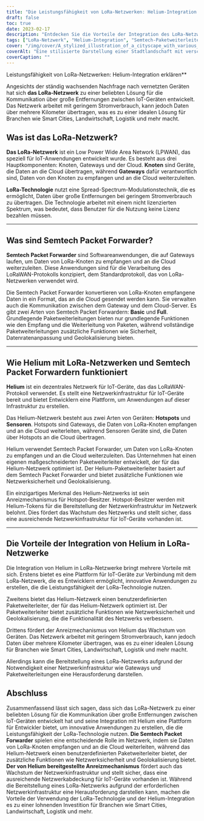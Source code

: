 ```yaml
---
title: "Die Leistungsfähigkeit von LoRa-Netzwerken: Helium-Integration erklären"
draft: false
toc: true
date: 2023-02-17
description: "Entdecken Sie die Vorteile der Integration des LoRa-Netzwerks mit Helium für IoT-Geräte und Branchen wie Smart Cities, Landwirtschaft und Logistik."
tags: ["LoRa-Netzwerk", "Helium-Integration", "Semtech-Paketweiterleiter", "IoT-Anwendungen", "LPWAN", "Spread-Spectrum-Modulation", "Gateways", "Wolke", "LoRaWAN-Protokoll", "Netzwerkinfrastruktur", "Hotspots", "Sensoren", "Netzwerksicherheit", "Geolokalisierung", "Anreizmechanismus", "Intelligente Städte", "Landwirtschaft", "Logistik", "IoT-Entwicklung", "Fernkommunikation"]
cover: "/img/cover/A_stylized_illustration_of_a_cityscape_with_various_IoT_dev.png"
coverAlt: "Eine stilisierte Darstellung einer Stadtlandschaft mit verschiedenen IoT-Geräten, die mit einem Netzwerk verbunden sind und als Lichtnetz dargestellt werden, wobei das Helium-Logo deutlich sichtbar ist."
coverCaption: ""
---
```

 Leistungsfähigkeit von LoRa-Netzwerken: Helium-Integration erklären**

Angesichts der ständig wachsenden Nachfrage nach vernetzten Geräten hat sich **das LoRa-Netzwerk** zu einer beliebten Lösung für die Kommunikation über große Entfernungen zwischen IoT-Geräten entwickelt. Das Netzwerk arbeitet mit geringem Stromverbrauch, kann jedoch Daten über mehrere Kilometer übertragen, was es zu einer idealen Lösung für Branchen wie Smart Cities, Landwirtschaft, Logistik und mehr macht.

## Was ist das LoRa-Netzwerk?

**Das LoRa-Netzwerk** ist ein Low Power Wide Area Network (LPWAN), das speziell für IoT-Anwendungen entwickelt wurde. Es besteht aus drei Hauptkomponenten: Knoten, Gateways und der Cloud. **Knoten** sind Geräte, die Daten an die Cloud übertragen, während **Gateways** dafür verantwortlich sind, Daten von den Knoten zu empfangen und an die Cloud weiterzuleiten.

**LoRa-Technologie** nutzt eine Spread-Spectrum-Modulationstechnik, die es ermöglicht, Daten über große Entfernungen bei geringem Stromverbrauch zu übertragen. Die Technologie arbeitet mit einem nicht lizenzierten Spektrum, was bedeutet, dass Benutzer für die Nutzung keine Lizenz bezahlen müssen.

______

## Was sind Semtech Packet Forwarder?

**Semtech Packet Forwarder** sind Softwareanwendungen, die auf Gateways laufen, um Daten von LoRa-Knoten zu empfangen und an die Cloud weiterzuleiten. Diese Anwendungen sind für die Verarbeitung des LoRaWAN-Protokolls konzipiert, dem Standardprotokoll, das von LoRa-Netzwerken verwendet wird.

Die Semtech Packet Forwarder konvertieren von LoRa-Knoten empfangene Daten in ein Format, das an die Cloud gesendet werden kann. Sie verwalten auch die Kommunikation zwischen dem Gateway und dem Cloud-Server. Es gibt zwei Arten von Semtech Packet Forwardern: **Basic** und **Full**. Grundlegende Paketweiterleitungen bieten nur grundlegende Funktionen wie den Empfang und die Weiterleitung von Paketen, während vollständige Paketweiterleitungen zusätzliche Funktionen wie Sicherheit, Datenratenanpassung und Geolokalisierung bieten.

______

## Wie Helium mit LoRa-Netzwerken und Semtech Packet Forwardern funktioniert

**Helium** ist ein dezentrales Netzwerk für IoT-Geräte, das das LoRaWAN-Protokoll verwendet. Es stellt eine Netzwerkinfrastruktur für IoT-Geräte bereit und bietet Entwicklern eine Plattform, um Anwendungen auf dieser Infrastruktur zu erstellen.

Das Helium-Netzwerk besteht aus zwei Arten von Geräten: **Hotspots** und **Sensoren**. Hotspots sind Gateways, die Daten von LoRa-Knoten empfangen und an die Cloud weiterleiten, während Sensoren Geräte sind, die Daten über Hotspots an die Cloud übertragen.

Helium verwendet Semtech Packet Forwarder, um Daten von LoRa-Knoten zu empfangen und an die Cloud weiterzuleiten. Das Unternehmen hat einen eigenen maßgeschneiderten Paketweiterleiter entwickelt, der für das Helium-Netzwerk optimiert ist. Der Helium-Paketweiterleiter basiert auf dem Semtech Packet Forwarder und bietet zusätzliche Funktionen wie Netzwerksicherheit und Geolokalisierung.

Ein einzigartiges Merkmal des Helium-Netzwerks ist sein Anreizmechanismus für Hotspot-Besitzer. Hotspot-Besitzer werden mit Helium-Tokens für die Bereitstellung der Netzwerkinfrastruktur im Netzwerk belohnt. Dies fördert das Wachstum des Netzwerks und stellt sicher, dass eine ausreichende Netzwerkinfrastruktur für IoT-Geräte vorhanden ist.

______

## Die Vorteile der Integration von Helium in LoRa-Netzwerke

Die Integration von Helium in LoRa-Netzwerke bringt mehrere Vorteile mit sich. Erstens bietet es eine Plattform für IoT-Geräte zur Verbindung mit dem LoRa-Netzwerk, die es Entwicklern ermöglicht, innovative Anwendungen zu erstellen, die die Leistungsfähigkeit der LoRa-Technologie nutzen.

Zweitens bietet das Helium-Netzwerk einen benutzerdefinierten Paketweiterleiter, der für das Helium-Netzwerk optimiert ist. Der Paketweiterleiter bietet zusätzliche Funktionen wie Netzwerksicherheit und Geolokalisierung, die die Funktionalität des Netzwerks verbessern.

Drittens fördert der Anreizmechanismus von Helium das Wachstum von Geräten. Das Netzwerk arbeitet mit geringem Stromverbrauch, kann jedoch Daten über mehrere Kilometer übertragen, was es zu einer idealen Lösung für Branchen wie Smart Cities, Landwirtschaft, Logistik und mehr macht.

Allerdings kann die Bereitstellung eines LoRa-Netzwerks aufgrund der Notwendigkeit einer Netzwerkinfrastruktur wie Gateways und Paketweiterleitungen eine Herausforderung darstellen.

## Abschluss
Zusammenfassend lässt sich sagen, dass sich das LoRa-Netzwerk zu einer beliebten Lösung für die Kommunikation über große Entfernungen zwischen IoT-Geräten entwickelt hat und seine Integration mit Helium eine Plattform für Entwickler bietet, um innovative Anwendungen zu erstellen, die die Leistungsfähigkeit der LoRa-Technologie nutzen. **Die Semtech Packet Forwarder** spielen eine entscheidende Rolle im Netzwerk, indem sie Daten von LoRa-Knoten empfangen und an die Cloud weiterleiten, während das Helium-Netzwerk einen benutzerdefinierten Paketweiterleiter bietet, der zusätzliche Funktionen wie Netzwerksicherheit und Geolokalisierung bietet. **Der von Helium bereitgestellte Anreizmechanismus** fördert auch das Wachstum der Netzwerkinfrastruktur und stellt sicher, dass eine ausreichende Netzwerkabdeckung für IoT-Geräte vorhanden ist. Während die Bereitstellung eines LoRa-Netzwerks aufgrund der erforderlichen Netzwerkinfrastruktur eine Herausforderung darstellen kann, machen die Vorteile der Verwendung der LoRa-Technologie und der Helium-Integration es zu einer lohnenden Investition für Branchen wie Smart Cities, Landwirtschaft, Logistik und mehr.

